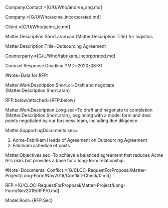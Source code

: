 Company.Contact.=[G/U/Who/andrea_ang.md]

Company.=[G/U/Who/acme_incorporated.md]

Client.=[G/U/Who/acme_ie.md]

Matter.Description.Short.a/an=an {Matter.Description.Title} for logistics

Matter.Description.Title=Outsourcing Agreement

Counterparty.=[G/U/Who/fabrikam_incorporated.md]

Counsel.Response.Deadline.YMD=2020-08-31

#Note=Data for RFP:

Matter.WorkDescription.Short.cl=Draft and negotiate {Matter.Description.Short.a/an}

RFP.below/attached={RFP.below}

Matter.WorkDescription.Long.sec=To draft and negotiate to completion {Matter.Description.Short.a/an}, beginning with a model form and deal points negotiated by our business team, including due diligence. 

Matter.SupportingDocuments.sec=<ol><li>Acme-Fabrikam Heads of Agreement on Outsourcing Agreement<li>Fabrikam schedule of costs</ol>

Matter.Objectives.sec=To achieve a balanced agreement that reduces Acme IE's risks but provides a base for a long-term relationship.

#Note=Documents:
Conflict.=[G/CLOC-RequestForProposal/Matter-Project/Long-Form/Nov2019/Conflict-Check/0.md]

RFP.=[G/CLOC-RequestForProposal/Matter-Project/Long-Form/Nov2019/RFP/0.md]

Model.Root={RFP.Sec}